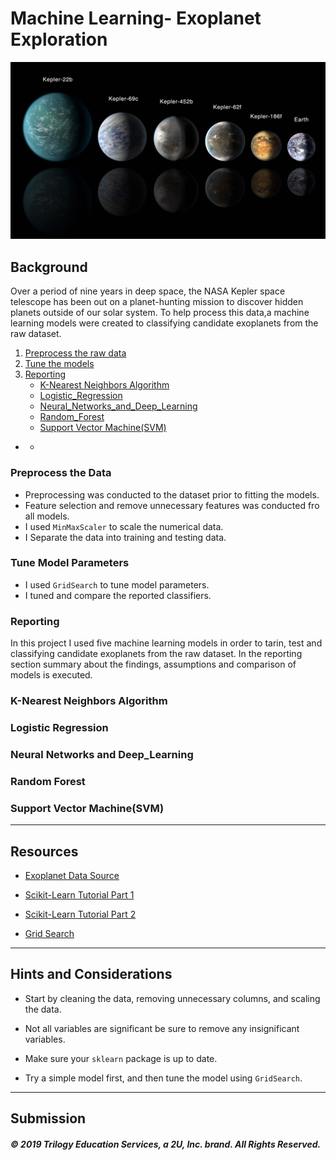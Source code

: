 # Machine Learning- Exoplanet Exploration

![exoplanets.jpg](Images/exoplanets.jpg)

## Background

Over a period of nine years in deep space, the NASA Kepler space telescope has been out on a planet-hunting mission to discover hidden planets outside of our solar system. To help process this data,a machine learning models were created to classifying candidate exoplanets from the raw dataset.

1. [Preprocess the raw data](#Preprocessing-the-Data)
2. [Tune the models](#Tune-Model-Parameters)
3. [Reporting](#Reporting)
    * [K-Nearest Neighbors Algorithm](#K-Nearest-Neighbors-Algorithm) 
    * [Logistic_Regression](#Logistic-Regression)
    * [Neural_Networks_and_Deep_Learning](#Neural_Networks_and_Deep_Learning)
    * [Random_Forest](#Random_forest)
    * [Support Vector Machine(SVM)](#Support-Vector-Machine)
- - 

### Preprocess the Data
* Preprocessing was conducted to the dataset prior to fitting the models.
* Feature selection and remove unnecessary features was conducted fro all models.
* I used `MinMaxScaler` to scale the numerical data.
* I Separate the data into training and testing data.

### Tune Model Parameters

* I used `GridSearch` to tune model parameters.
* I tuned and compare the reported classifiers.

### Reporting
In this project I used five machine learning models in order to tarin, test and classifying candidate exoplanets from the raw dataset. In the reporting section summary about the findings, assumptions and comparison of models is executed.

### K-Nearest Neighbors Algorithm

### Logistic Regression

### Neural Networks and Deep_Learning

### Random Forest

### Support Vector Machine(SVM)
- - -

## Resources

* [Exoplanet Data Source](https://www.kaggle.com/nasa/kepler-exoplanet-search-results)

* [Scikit-Learn Tutorial Part 1](https://www.youtube.com/watch?v=4PXAztQtoTg)

* [Scikit-Learn Tutorial Part 2](https://www.youtube.com/watch?v=gK43gtGh49o&t=5858s)

* [Grid Search](https://scikit-learn.org/stable/modules/grid_search.html)

- - -

## Hints and Considerations

* Start by cleaning the data, removing unnecessary columns, and scaling the data.

* Not all variables are significant be sure to remove any insignificant variables.

* Make sure your `sklearn` package is up to date.

* Try a simple model first, and then tune the model using `GridSearch`.

- - -

## Submission

##### © 2019 Trilogy Education Services, a 2U, Inc. brand. All Rights Reserved.
